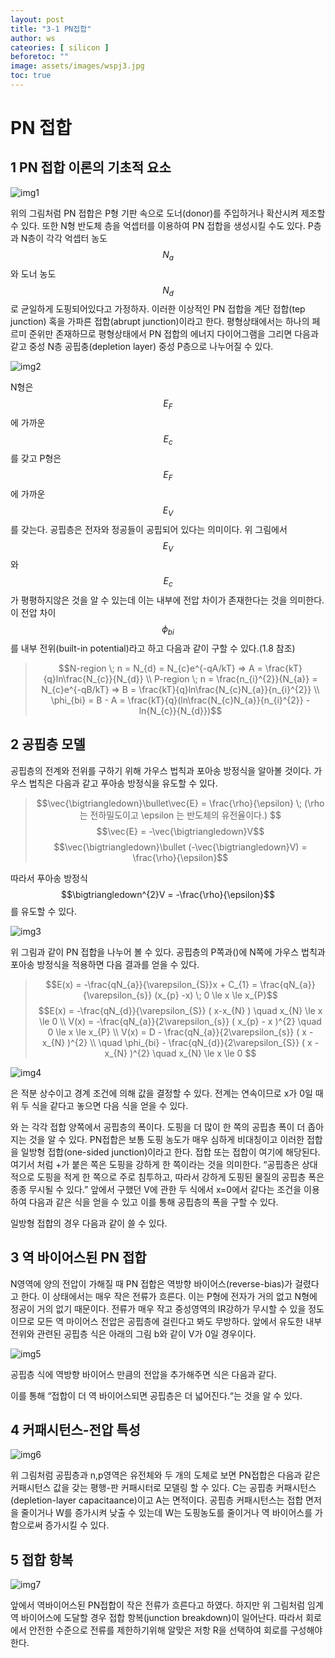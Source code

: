 ```yaml
---
layout: post
title: "3-1 PN접합"
author: ws
cateories: [ silicon ]
beforetoc: ""
image: assets/images/wspj3.jpg
toc: true
---
```


# PN 접합

## 1 PN 접합 이론의 기초적 요소

![img1](/images/ws_3/1.png)

 위의 그림처럼 PN 접합은 P형 기판 속으로 도너(donor)를 주입하거나 확산시켜 제조할수 있다. 또한 N형 반도체 층을 억셉터를 이용하여 PN 접합을 생성시킬 수도 있다. P층과 N층이 각각 억셉터 농도 $$N_{a}$$와 도너 농도 $$N_{d}$$로 균일하게 도핑되어있다고 가정하자. 이러한 이상적인 PN 접합을 계단 접합(tep junction) 혹을 가파른 접합(abrupt junction)이라고 한다. 평형상태에서는 하나의 페르미 준위만 존재하므로 평형상태에서 PN 접합의 에너지 다이어그램을 그리면 다음과 같고 중성 N층 공핍충(depletion layer) 중성 P층으로 나누어질 수 있다.

![img2](/images/ws_3/2.png) 

 N형은 $$E_{F}$$에 가까운 $$E_{c}$$를 갖고 P형은 $$E_{F}$$에 가까운 $$E_{V}$$를 갖는다. 공핍층은 전자와 정공들이 공핍되어 있다는 의미이다. 위 그림에서 $$E_{V}$$와 $$E_{c}$$가 평평하지않은 것을 알 수 있는데 이는 내부에 전압 차이가 존재한다는 것을 의미한다. 이 전압 차이$$\phi_{bi}$$를 내부 전위(built-in potential)라고 하고 다음과 같이 구할 수 있다.(1.8 참조)
> $$N-region \; n = N_{d} = N_{c}e^{-qA/kT} => A = \frac{kT}{q}ln\frac{N_{c}}{N_{d}} \\
P-region \; n = \frac{n_{i}^{2}}{N_{a}} = N_{c}e^{-qB/kT} => B = \frac{kT}{q}ln\frac{N_{c}N_{a}}{n_{i}^{2}} \\
\phi_{bi} = B - A = \frac{kT}{q}(ln\frac{N_{c}N_{a}}{n_{i}^{2}} - ln{N_{c}}{N_{d}})$$

## 2 공핍층 모델
공핍층의 전계와 전위를 구하기 위해 가우스 법칙과 포아송 방정식을 알아볼 것이다. 가우스 법칙은 다음과 같고 푸아송 방정식을 유도할 수 있다. 
> $$\vec{\bigtriangledown}\bullet\vec{E} = \frac{\rho}{\epsilon} \; (\rho 는 전하밀도이고 \epsilon 는 반도체의 유전율이다.) $$
$$\vec{E} = -\vec{\bigtriangledown}V$$
$$\vec{\bigtriangledown}\bullet (-\vec{\bigtriangledown}V) = \frac{\rho}{\epsilon}$$

따라서 푸아송 방정식 $$\bigtriangledown^{2}V = -\frac{\rho}{\epsilon}$$를 유도할 수 있다.

![img3](/images/ws_3/4.png) 


위 그림과 같이 PN 접합을 나누어 볼 수 있다. 공핍층의 P쪽과()에 N쪽에 가우스 법칙과 포아송 방정식을 적용하면 다음 결과를 얻을 수 있다.

> $$E(x) = -\frac{qN_{a}}{\varepsilon_{S}}x + C_{1} = \frac{qN_{a}}{\varepsilon_{s}} (x_{p} -x) \; 0 \le x \le x_{P}$$
$$E(x) = -\frac{qN_{d}}{\varepsilon_{S}} ( x-x_{N} ) \quad x_{N} \le x \le 0 \\
V(x) = -\frac{qN_{a}}{2\varepsilon_{s}} ( x_{p} - x )^{2} \quad 0 \le x \le x_{P} \\
V(x) = D - \frac{qN_{a}}{2\varepsilon_{s}} ( x - x_{N} )^{2} \\
\quad \phi_{bi} - \frac{qN_{d}}{2\varepsilon_{S}} ( x - x_{N} )^{2} \quad x_{N} \le x \le 0 $$


![img4](/images/ws_3/9.png) 

은 적분 상수이고 경계 조건에 의해 값을 결정할 수 있다.
전계는 연속이므로 x가 0일 때 위 두 식을 같다고 놓으면 다음 식을 얻을 수 있다.
 
와 는 각각 접합 양쪽에서 공핍층의 폭이다. 도핑을 더 많이 한 쪽의 공핍층 폭이 더 좁아지는 것을 알 수 있다. PN접합은 보통 도핑 농도가 매우 심하게 비대칭이고 이러한 접합을 일방형 접합(one-sided junction)이라고 한다. 접합 또는 접합이 여기에 해당된다. 여기서 처럼 +가 붙은 쪽은 도핑을 강하게 한 쪽이라는 것을 의미한다. “공핍층은 상대적으로 도핑을 적게 한 쪽으로 주로 침투하고, 따라서 강하게 도핑된 물질의 공핍층 폭은 종종 무시될 수 있다.”
앞에서 구했던 V에 관한 두 식에서 x=0에서 같다는 조건을 이용하여 다음과 같은 식을 얻을 수 있고 이를 통해 공핍층의 폭을 구할 수 있다.

일방형 접합의 경우 다음과 같이 쓸 수 있다.



## 3 역 바이어스된 PN 접합
N영역에 양의 전압이 가해질 때 PN 접합은 역방향 바이어스(reverse-bias)가 걸렸다고 한다. 이 상태에서는 매우 작은 전류가 흐른다. 이는 P형에 전자가 거의 없고 N형에 정공이 거의 없기 때문이다. 전류가 매우 작고 중성영역의 IR강하가 무시할 수 있을 정도이므로 모든 역 마이어스 전압은 공핍층에 걸린다고 봐도 무방하다.
앞에서 유도한 내부전위와 관련된 공핍층 식은 아래의 그림 b와 같이 V가 0일 경우이다.

![img5](/images/ws_3/13.png) 

공핍층 식에 역방향 바이어스 만큼의 전압을 추가해주면 식은 다음과 같다.

이를 통해 “접합이 더 역 바이어스되면 공핍층은 더 넓어진다.“는 것을 알 수 있다.

## 4 커패시턴스-전압 특성

![img6](/images/ws_3/15.png) 

위 그림처럼 공핍층과 n,p영역은 유전체와 두 개의 도체로 보면 PN접합은 다음과 같은 커패시턴스 값을 갖는 평행-판 커패시터로 모델링 할 수 있다.
C는 공핍층 커패시턴스(depletion-layer capacitaance)이고 A는 면적이다. 공핍층 커패시턴스는 접합 면저을 줄이거나 W를 증가시켜 낮출 수 있는데 W는 도핑농도를 줄이거나 역 바이어스를 가함으로써 증가시킬 수 있다.

## 5 접합 항복

![img7](/images/ws_3/16.png) 

앞에서 역바이어스된 PN접합이 작은 전류가 흐른다고 하였다. 하지만 위 그림처럼 임계 역 바이어스에 도달할 경우 접합 항복(junction breakdown)이 일어난다. 따라서 회로에서 안전한 수준으로 전류를 제한하기위해 알맞은 저항 R을 선택하여 회로를 구성해야 한다.


